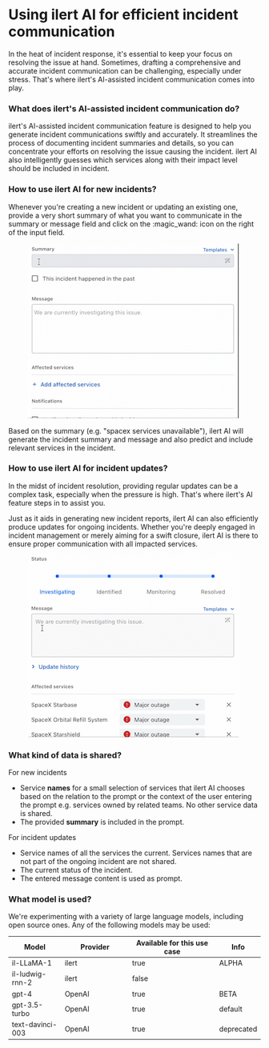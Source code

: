 # Using ilert AI for efficient incident communication

In the heat of incident response, it's essential to keep your focus on resolving the issue at hand. Sometimes, drafting a comprehensive and accurate incident communication can be challenging, especially under stress. That's where ilert's AI-assisted incident communication comes into play.

### What does ilert's AI-assisted incident communication do?

ilert's AI-assisted incident communication feature is designed to help you generate incident communications swiftly and accurately. It streamlines the process of documenting incident summaries and details, so you can concentrate your efforts on resolving the issue causing the incident. ilert AI also intelligently guesses which services along with their impact level should be included in incident.&#x20;

### How to use ilert AI for new incidents?

Whenever you're creating a new incident or updating an existing one, provide a very short summary of what you want to communicate in the summary or message field and click on the :magic\_wand: icon on the right of the input field.

<figure><img src="../.gitbook/assets/ilert_ai_incident_creation.gif" alt=""><figcaption></figcaption></figure>

Based on the summary (e.g. "spacex services unavailable"), ilert AI will generate the incident summary and message and also predict and include relevant services in the incident.&#x20;

### How to use ilert AI for incident updates?

In the midst of incident resolution, providing regular updates can be a complex task, especially when the pressure is high. That's where ilert's AI feature steps in to assist you.

Just as it aids in generating new incident reports, ilert AI can also efficiently produce updates for ongoing incidents. Whether you're deeply engaged in incident management or merely aiming for a swift closure, ilert AI is there to ensure proper communication with all impacted services.

<figure><img src="../.gitbook/assets/ilert_ai_incident_update.gif" alt=""><figcaption></figcaption></figure>

### What kind of data is shared?

For new incidents

* Service **names** for a small selection of services that ilert AI chooses based on the relation to the prompt or the context of the user entering the prompt e.g. services owned by related teams. No other service data is shared.
* The provided **summary** is included in the prompt.

For incident updates

* Service names of all the services the current. Services names that are not part of the ongoing incident are not shared.&#x20;
* The current status of the incident.
* The entered message content is used as prompt.&#x20;

### What model is used?

We're experimenting with a variety of large language models, including open source ones. Any of the following models may be used:&#x20;

<table><thead><tr><th>Model</th><th width="120.66666666666669">Provider</th><th width="160" data-type="checkbox">Available for this use case</th><th>Info</th></tr></thead><tbody><tr><td>il-LLaMA-1</td><td>ilert</td><td>true</td><td>ALPHA</td></tr><tr><td>il-ludwig-rnn-2</td><td>ilert</td><td>false</td><td></td></tr><tr><td>gpt-4</td><td>OpenAI</td><td>true</td><td>BETA</td></tr><tr><td>gpt-3.5-turbo</td><td>OpenAI</td><td>true</td><td>default</td></tr><tr><td>text-davinci-003</td><td>OpenAI</td><td>true</td><td>deprecated</td></tr></tbody></table>

